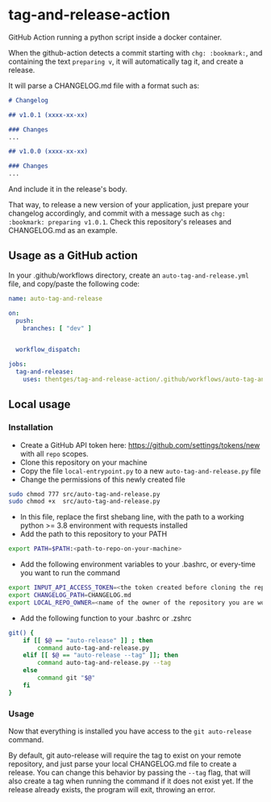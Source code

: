 # tag-and-release-action

GitHub Action running a python script inside a docker container.

When the github-action detects a commit starting with `chg: :bookmark:`, and containing the text `preparing v`, it will automatically tag it, and create a release.

It will parse a CHANGELOG.md file with a format such as:

```markdown
# Changelog

## v1.0.1 (xxxx-xx-xx)

### Changes
...

## v1.0.0 (xxxx-xx-xx)

### Changes
...

```

And include it in the release's body.

That way, to release a new version of your application, just prepare your changelog accordingly, and commit with a message such as `chg: :bookmark: preparing v1.0.1`. Check this repository's releases and CHANGELOG.md as an example.

## Usage as a GitHub action

In your .github/workflows directory, create an `auto-tag-and-release.yml` file, and copy/paste the following code:

```yaml
name: auto-tag-and-release

on:
  push:
    branches: [ "dev" ]


  workflow_dispatch:

jobs:
  tag-and-release:
    uses: thentges/tag-and-release-action/.github/workflows/auto-tag-and-release.yml@v2

```


## Local usage

### Installation

- Create a GitHub API token here: https://github.com/settings/tokens/new with all `repo` scopes.
- Clone this repository on your machine
- Copy the file `local-entrypoint.py` to a new `auto-tag-and-release.py` file
- Change the permissions of this newly created file
```bash
sudo chmod 777 src/auto-tag-and-release.py
sudo chmod +x  src/auto-tag-and-release.py
```
- In this file, replace the first shebang line, with the path to a working python >= 3.8 environment with requests installed
- Add the path to this repository to your PATH
```bash
export PATH=$PATH:<path-to-repo-on-your-machine>
```
- Add the following environment variables to your .bashrc, or every-time you want to run the command
```bash
export INPUT_API_ACCESS_TOKEN=<the token created before cloning the repository>
export CHANGELOG_PATH=CHANGELOG.md
export LOCAL_REPO_OWNER=<name of the owner of the repository you are working in> # can be overridden anytime
```
- Add the following function to your .bashrc or .zshrc
```bash
git() {
    if [[ $@ == "auto-release" ]] ; then
        command auto-tag-and-release.py
    elif [[ $@ == "auto-release --tag" ]]; then
        command auto-tag-and-release.py --tag
    else
        command git "$@"
    fi
}
```

### Usage

Now that everything is installed you have access to the `git auto-release` command.

By default, git auto-release will require the tag to exist on your remote repository, and just parse your local CHANGELOG.md file to create a release.
You can change this behavior by passing the `--tag` flag, that will also create a tag when running the command if it does not exist yet.
If the release already exists, the program will exit, throwing an error.

